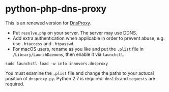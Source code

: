 # python-php-dns-proxy

This is an renewed version for [DnsProxy](https://github.com/zhuth/DnsProxy).

- Put `resolve.php` on your server. The server may use DDNS.
- Add extra authentication when applicable in order to prevent abuse, e.g. use `.htaccess` and `.htpasswd`.
- For macOS users, rename as you like and put the `.plist` file in `/Library/LaunchDaemons`, then enable it via `launchctl`.
```shell
sudo launchctl load -w info.innovors.dnsproxy
```
You must examine the `.plist` file and change the paths to your actucal position of `dnsproxy.py`.
Python 2.7 is required. `dnslib` and `requests` are required.
